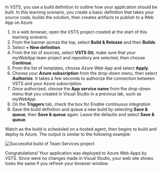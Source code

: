 In VSTS, you use a build definition to outline how your application should be built. In this learning scenario, you create a basic definition that takes your source code, builds the solution, then creates artifacts to publish to a Web App on Azure

1. In a web browser, open the VSTS project created at the start of this learning scenario.
2. From the banner across the top, select **Build & Release** and then **Builds**.
3. Select **+ New definition**.
4. From the list of sources, select **VSTS Git**, make sure that your *myWebApp* team project and repository are selected, then choose **Continue**.
5. From the list of templates, choose *Azure Web App* and select **Apply**.
6. Choose your **Azure subscription** from the drop-down menu, then select **Authorize**. It takes a few seconds to authorize the connection between VSTS and your Azure subscription.
7. Once authorized, choose the **App service name** from the drop-down menu that you created in Visual Studio in a previous lab, such as *myWebApp*.
8. On the **Triggers** tab, check the box for *Enable continuous integration*
9. Save the build definition and queue a new build by selecting **Save & queue**, then **Save & queue** again. Leave the defaults and select **Save & queue**.

Watch as the build is scheduled on a hosted agent, then begins to build and deploy to Azure. The output is similar to the following example:

![Successful build of Team Services project](media/successful-build.png)

Congratulations! Your application was deployed to Azure Web Apps by VSTS. Since were no changes made in Visual Studio, your web site shows looks the same if you refresh your browser window.